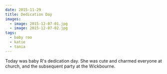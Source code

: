 ```yaml
---
date: 2015-11-29
title: Dedication Day
images:
  - image: 2015-12-07-01.jpg
  - image: 2015-12-07-02.jpg
tags:
  - baby roo
  - katie
  - tania
---
```

Today was baby R's dedication day. She was cute and charmed everyone at church, and the subsequent party at the Wickbourne.